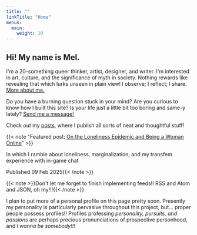 ```yaml
---
title: ""
linkTitle: "Home"
menus:
  main:
    weight: 10
---
```


## Hi! My name is Mel.

I'm a 20-something queer thinker, artist, designer, and writer.
I'm interested in art, culture, and the significance of myth in society.
Nothing rewards like revealing that which lurks unseen in plain view!
I observe; I reflect; I share.
[More about me.](/about)

Do you have a burning question stuck in your mind?
Are you curious to know how I built this site?
Is your life just a little bit too boring and same-y lately?
[Send me a message!](/contact/)

Check out my [posts](/posts), where I publish all sorts of neat and thoughtful stuff!

{{< note "Featured post: [On the Loneliness Epidemic and Being a Woman Online](/2025/02/post-on-the-loneliness-epidemic-and-being-a-woman-online)" >}}

In which I ramble about loneliness, marginalization, and my transfem experience with in-game chat

Published 09 Feb 2025{{< /note >}}

{{< note >}}Don't let me forget to finish implementing feeds!! RSS and Atom and JSON, oh my!!!{{< /note >}}

I plan to put more of a personal profile on this page pretty soon.
Presently my personality is particularly pervasive throughout this project, but...
proper people possess profiles!!
Profiles professing _personality, pursuits, and passions_ are perhaps precious pronunciations of prospective personhood,
and _I wanna be somebody!!!_
